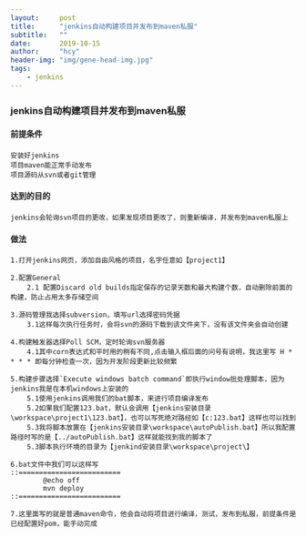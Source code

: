 ```yaml
---
layout:     post
title:      "jenkins自动构建项目并发布到maven私服"
subtitle:   ""
date:       2019-10-15
author:     "hcy"
header-img: "img/gene-head-img.jpg"
tags:
    - jenkins
---
```



### jenkins自动构建项目并发布到maven私服

#### 前提条件
	安装好jenkins
	项目maven能正常手动发布
	项目源码从svn或者git管理

#### 达到的目的
	jenkins会轮询svn项目的更改，如果发现项目更改了，则重新编译，并发布到maven私服上

#### 做法

	1.打开jenkins网页，添加自由风格的项目，名字任意如【project1】
	
	2.配置General
		2.1 配置Discard old builds指定保存的记录天数和最大构建个数，自动删除前面的构建，防止占用太多存储空间
		
	3.源码管理我选择subversion，填写url选择密码凭据
		3.1这样每次执行任务时，会将svn的源码下载到该文件夹下，没有该文件夹会自动创建
		
	4.构建触发器选择Poll SCM，定时轮询svn服务器
		4.1其中corn表达式和平时用的稍有不同,点击输入框后面的问号有说明，我这里写 H * * * * 即每分钟检查一次，因为开发阶段更新比较频繁
		
	5.构建步骤选择`Execute windows batch command`即执行window批处理脚本，因为jenkins我是在本机windows上安装的
		5.1使用jenkins调用我们的bat脚本，来进行项目编译发布
		5.2如果我们配置123.bat，默认会调用【jenkins安装目录\workspace\project1\123.bat】，也可以写死绝对路经如【c:123.bat】这样也可以找到
		5.3我将脚本放置在【jenkins安装目录\workspace\autoPublish.bat】所以我配置路径时写的是【../autoPublish.bat】这样就能找到我的脚本了
		5.3脚本执行环境的目录为【jenkind安装目录\workspace\project\】

	6.bat文件中我们可以这样写 
	::=========================
			@echo off
			mvn deploy
	::=========================
	
	7.这里面写的就是普通maven命令，他会自动将项目进行编译，测试，发布到私服，前提条件是已经配置好pom，能手动完成